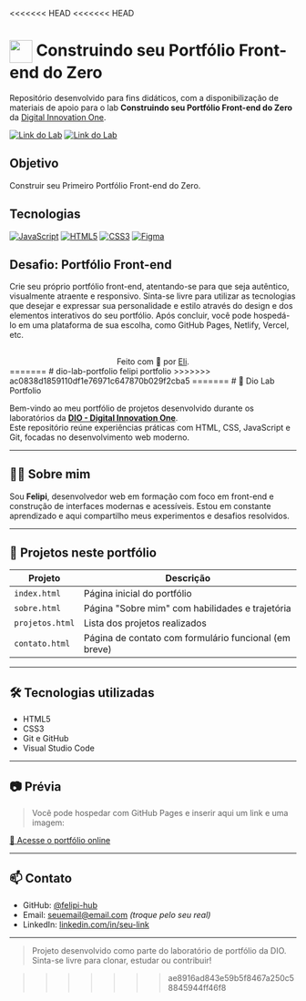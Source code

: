<<<<<<< HEAD
<<<<<<< HEAD
<h1>
    <a href="https://www.dio.me/">
     <img align="center" width="40px" src="https://hermes.digitalinnovation.one/assets/diome/logo-minimized.png"></a>
    <span>Construindo seu Portfólio Front-end do Zero</span>
</h1>

Repositório desenvolvido para fins didáticos, com a disponibilização de materiais de apoio para o lab **Construindo seu Portfólio Front-end do Zero** da [Digital Innovation One](https://www.dio.me/).

[![Link do Lab](https://img.shields.io/badge/▶-000?style=for-the-badge&logo=movie&logoColor=E94D5F)](https://web.dio.me/lab/construindo-seu-portfolio-front-end-do-zero/learning/81cbe4c1-6e9e-4ce3-be7d-412aef4efb24) 
[![Link do Lab](https://img.shields.io/badge/Acesse%20o%20Lab%20na%20Plataforma-E94D5F?style=for-the-badge)](https://web.dio.me/lab/construindo-seu-portfolio-front-end-do-zero/learning/81cbe4c1-6e9e-4ce3-be7d-412aef4efb24)

## Objetivo
Construir seu Primeiro Portfólio Front-end do Zero.

## Tecnologias
[![JavaScript](https://img.shields.io/badge/JavaScript-000?style=for-the-badge&logo=javascript&logoColor=30A3DC)]()
[![HTML5](https://img.shields.io/badge/HTML5-000?style=for-the-badge&logo=html5&logoColor=E94D5F)]() 
[![CSS3](https://img.shields.io/badge/CSS3-000?style=for-the-badge&logo=css3&logoColor=30A3DC)]()
[![Figma](https://img.shields.io/badge/Protótipo%20no%20Figma-000?style=for-the-badge&logo=figma&logoColor=E94D5F)](https://www.figma.com/file/NkndT2SbyHJZWLEsaM8Xn3/DIO-Lab-Portf%C3%B3lio)

## Desafio: Portfólio Front-end
Crie seu próprio portfólio front-end, atentando-se para que seja autêntico, visualmente atraente e responsivo. Sinta-se livre para utilizar as tecnologias que desejar e expressar sua personalidade e estilo através do design e dos elementos interativos do seu portfólio. Após concluir, você pode hospedá-lo em uma plataforma de sua escolha, como GitHub Pages, Netlify, Vercel, etc.

##
<div align="center">Feito com 💙 por <a href="https://github.com/elidianaandrade">Eli</a>.</div>
=======
# dio-lab-portfolio
felipi portfolio
>>>>>>> ac0838d1859110df1e76971c647870b029f2cba5
=======
# 💼 Dio Lab Portfolio

Bem-vindo ao meu portfólio de projetos desenvolvido durante os laboratórios da **[DIO - Digital Innovation One](https://www.dio.me/)**.  
Este repositório reúne experiências práticas com HTML, CSS, JavaScript e Git, focadas no desenvolvimento web moderno.

---

## 🧑‍💻 Sobre mim

Sou **Felipi**, desenvolvedor web em formação com foco em front-end e construção de interfaces modernas e acessíveis. Estou em constante aprendizado e aqui compartilho meus experimentos e desafios resolvidos.

---

## 🚀 Projetos neste portfólio

| Projeto | Descrição |
|--------|-----------|
| `index.html` | Página inicial do portfólio |
| `sobre.html` | Página "Sobre mim" com habilidades e trajetória |
| `projetos.html` | Lista dos projetos realizados |
| `contato.html` | Página de contato com formulário funcional (em breve) |

---

## 🛠️ Tecnologias utilizadas

- HTML5
- CSS3
- Git e GitHub
- Visual Studio Code

---

## 📷 Prévia

> Você pode hospedar com GitHub Pages e inserir aqui um link e uma imagem:

[🔗 Acesse o portfólio online](https://felipi-hub.github.io/dio-lab-portfolio/)

---

## 📫 Contato

- GitHub: [@felipi-hub](https://github.com/felipi-hub)
- Email: seuemail@email.com *(troque pelo seu real)*
- LinkedIn: [linkedin.com/in/seu-link](https://www.linkedin.com)

---

> Projeto desenvolvido como parte do laboratório de portfólio da DIO.  
> Sinta-se livre para clonar, estudar ou contribuir!


>>>>>>> ae8916ad843e59b5f8467a250c58845944ff46f8
